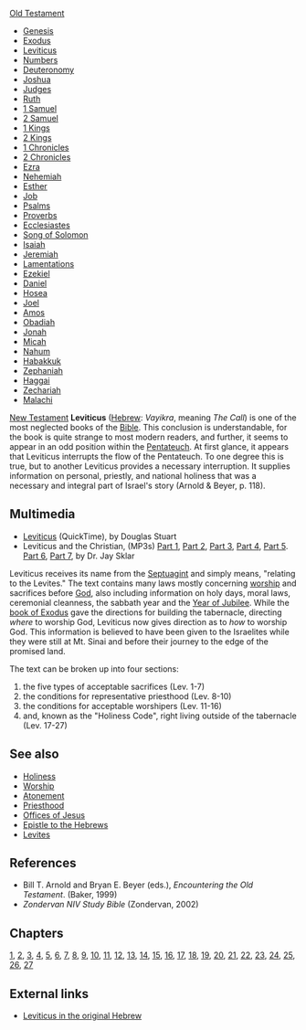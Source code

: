 [Old Testament](Old_Testament "Old Testament")
-   [Genesis](Genesis "Genesis")
-   [Exodus](Book_of_Exodus "Book of Exodus")
-   [Leviticus](Leviticus "Leviticus")
-   [Numbers](Book_of_Numbers "Book of Numbers")
-   [Deuteronomy](Deuteronomy "Deuteronomy")
-   [Joshua](Book_of_Joshua "Book of Joshua")
-   [Judges](Book_of_Judges "Book of Judges")
-   [Ruth](Book_of_Ruth "Book of Ruth")
-   [1 Samuel](Books_of_Samuel "Books of Samuel")
-   [2 Samuel](Books_of_Samuel "Books of Samuel")
-   [1 Kings](Books_of_Kings "Books of Kings")
-   [2 Kings](Books_of_Kings "Books of Kings")
-   [1 Chronicles](Books_of_Chronicles "Books of Chronicles")
-   [2 Chronicles](Books_of_Chronicles "Books of Chronicles")
-   [Ezra](Book_of_Ezra "Book of Ezra")
-   [Nehemiah](Book_of_Nehemiah "Book of Nehemiah")
-   [Esther](Book_of_Esther "Book of Esther")
-   [Job](Book_of_Job "Book of Job")
-   [Psalms](Book_of_Psalms "Book of Psalms")
-   [Proverbs](Book_of_Proverbs "Book of Proverbs")
-   [Ecclesiastes](Ecclesiastes "Ecclesiastes")
-   [Song of Solomon](Song_of_Solomon "Song of Solomon")
-   [Isaiah](Book_of_Isaiah "Book of Isaiah")
-   [Jeremiah](Book_of_Jeremiah "Book of Jeremiah")
-   [Lamentations](Book_of_Lamentations "Book of Lamentations")
-   [Ezekiel](Book_of_Ezekiel "Book of Ezekiel")
-   [Daniel](Book_of_Daniel "Book of Daniel")
-   [Hosea](Book_of_Hosea "Book of Hosea")
-   [Joel](Book_of_Joel "Book of Joel")
-   [Amos](Book_of_Amos "Book of Amos")
-   [Obadiah](Book_of_Obadiah "Book of Obadiah")
-   [Jonah](Book_of_Jonah "Book of Jonah")
-   [Micah](Book_of_Micah "Book of Micah")
-   [Nahum](Book_of_Nahum "Book of Nahum")
-   [Habakkuk](Book_of_Habakkuk "Book of Habakkuk")
-   [Zephaniah](Book_of_Zephaniah "Book of Zephaniah")
-   [Haggai](Book_of_Haggai "Book of Haggai")
-   [Zechariah](Book_of_Zechariah "Book of Zechariah")
-   [Malachi](Book_of_Malachi "Book of Malachi")

[New Testament](New_Testament "New Testament")
**Leviticus** ([Hebrew](Hebrew "Hebrew"): *Vayikra*, meaning
*The Call*) is one of the most neglected books of the
[Bible](Bible "Bible"). This conclusion is understandable, for the
book is quite strange to most modern readers, and further, it seems
to appear in an odd position within the
[Pentateuch](Pentateuch "Pentateuch"). At first glance, it appears
that Leviticus interrupts the flow of the Pentateuch. To one degree
this is true, but to another Leviticus provides a necessary
interruption. It supplies information on personal, priestly, and
national holiness that was a necessary and integral part of
Israel's story (Arnold & Beyer, p. 118).

## Multimedia

-   [Leviticus](http://biblicaltraining.org/audio/OT500/ots_04a.mov)
    (QuickTime), by Douglas Stuart
-   Leviticus and the Christian, (MP3s)
    [Part 1](http://www.covenantseminary.edu/resource/Sklar_MLB20050913.mp3),
    [Part 2](http://www.covenantseminary.edu/resource/Sklar_MLB20050927.mp3),
    [Part 3](http://www.covenantseminary.edu/resource/Sklar_MLB20051011.mp3),
    [Part 4](http://www.covenantseminary.edu/resource/Sklar_MLB20051025.mp3),
    [Part 5](http://www.covenantseminary.edu/resource/Sklar_MLB20051108.mp3).
    [Part 6](http://www.covenantseminary.edu/resource/Sklar_MLB20051122.mp3),
    [Part 7](http://www.covenantseminary.edu/resource/Sklar_MLB20051206.mp3),
    by Dr. Jay Sklar

Leviticus receives its name from the
[Septuagint](Septuagint "Septuagint") and simply means, "relating
to the Levites." The text contains many laws mostly concerning
[worship](Worship "Worship") and sacrifices before
[God](God "God"), also including information on holy days, moral
laws, ceremonial cleanness, the sabbath year and the
[Year of Jubilee](index.php?title=Year_of_Jubilee&action=edit&redlink=1 "Year of Jubilee (page does not exist)").
While the [book of Exodus](Book_of_Exodus "Book of Exodus") gave
the directions for building the tabernacle, directing *where* to
worship God, Leviticus now gives direction as to *how* to worship
God. This information is believed to have been given to the
Israelites while they were still at Mt. Sinai and before their
journey to the edge of the promised land.

The text can be broken up into four sections:

1.  the five types of acceptable sacrifices (Lev. 1-7)
2.  the conditions for representative priesthood (Lev. 8-10)
3.  the conditions for acceptable worshipers (Lev. 11-16)
4.  and, known as the "Holiness Code", right living outside of the
    tabernacle (Lev. 17-27)

## See also

-   [Holiness](index.php?title=Holiness&action=edit&redlink=1 "Holiness (page does not exist)")
-   [Worship](Worship "Worship")
-   [Atonement](Atonement "Atonement")
-   [Priesthood](index.php?title=Priesthood&action=edit&redlink=1 "Priesthood (page does not exist)")
-   [Offices of Jesus](Offices_of_Jesus "Offices of Jesus")
-   [Epistle to the Hebrews](Epistle_to_the_Hebrews "Epistle to the Hebrews")
-   [Levites](index.php?title=Levites&action=edit&redlink=1 "Levites (page does not exist)")

## References

-   Bill T. Arnold and Bryan E. Beyer (eds.),
    *Encountering the Old Testament*. (Baker, 1999)
-   *Zondervan NIV Study Bible* (Zondervan, 2002)

## Chapters

[1](index.php?title=Leviticus_1&action=edit&redlink=1 "Leviticus 1 (page does not exist)"),
[2](index.php?title=Leviticus_2&action=edit&redlink=1 "Leviticus 2 (page does not exist)"),
[3](index.php?title=Leviticus_3&action=edit&redlink=1 "Leviticus 3 (page does not exist)"),
[4](index.php?title=Leviticus_4&action=edit&redlink=1 "Leviticus 4 (page does not exist)"),
[5](index.php?title=Leviticus_5&action=edit&redlink=1 "Leviticus 5 (page does not exist)"),
[6](index.php?title=Leviticus_6&action=edit&redlink=1 "Leviticus 6 (page does not exist)"),
[7](index.php?title=Leviticus_7&action=edit&redlink=1 "Leviticus 7 (page does not exist)"),
[8](index.php?title=Leviticus_8&action=edit&redlink=1 "Leviticus 8 (page does not exist)"),
[9](index.php?title=Leviticus_9&action=edit&redlink=1 "Leviticus 9 (page does not exist)"),
[10](index.php?title=Leviticus_10&action=edit&redlink=1 "Leviticus 10 (page does not exist)"),
[11](index.php?title=Leviticus_11&action=edit&redlink=1 "Leviticus 11 (page does not exist)"),
[12](index.php?title=Leviticus_12&action=edit&redlink=1 "Leviticus 12 (page does not exist)"),
[13](index.php?title=Leviticus_13&action=edit&redlink=1 "Leviticus 13 (page does not exist)"),
[14](index.php?title=Leviticus_14&action=edit&redlink=1 "Leviticus 14 (page does not exist)"),
[15](index.php?title=Leviticus_15&action=edit&redlink=1 "Leviticus 15 (page does not exist)"),
[16](index.php?title=Leviticus_16&action=edit&redlink=1 "Leviticus 16 (page does not exist)"),
[17](index.php?title=Leviticus_17&action=edit&redlink=1 "Leviticus 17 (page does not exist)"),
[18](index.php?title=Leviticus_18&action=edit&redlink=1 "Leviticus 18 (page does not exist)"),
[19](index.php?title=Leviticus_19&action=edit&redlink=1 "Leviticus 19 (page does not exist)"),
[20](index.php?title=Leviticus_20&action=edit&redlink=1 "Leviticus 20 (page does not exist)"),
[21](index.php?title=Leviticus_21&action=edit&redlink=1 "Leviticus 21 (page does not exist)"),
[22](index.php?title=Leviticus_22&action=edit&redlink=1 "Leviticus 22 (page does not exist)"),
[23](index.php?title=Leviticus_23&action=edit&redlink=1 "Leviticus 23 (page does not exist)"),
[24](index.php?title=Leviticus_24&action=edit&redlink=1 "Leviticus 24 (page does not exist)"),
[25](index.php?title=Leviticus_25&action=edit&redlink=1 "Leviticus 25 (page does not exist)"),
[26](index.php?title=Leviticus_26&action=edit&redlink=1 "Leviticus 26 (page does not exist)"),
[27](index.php?title=Leviticus_27&action=edit&redlink=1 "Leviticus 27 (page does not exist)")

## External links

-   [Leviticus in the original Hebrew](http://www.mechon-mamre.org/p/pt/pt0301.htm)



